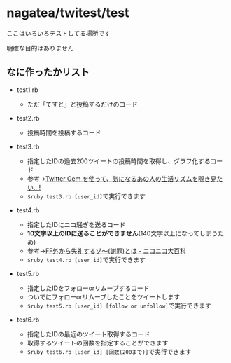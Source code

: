 # nagatea/twitest/test

ここはいろいろテストしてる場所です

明確な目的はありません


## なに作ったかリスト

- test1.rb

    - ただ「てすと」と投稿するだけのコード 

- test2.rb

    - 投稿時間を投稿するコード

- test3.rb

    - 指定したIDの過去200ツイートの投稿時間を取得し、グラフ化するコード
    - 参考→[Twitter Gem を使って、気になるあの人の生活リズムを覗き見たい...! ](http://lo-upe.hatenablog.com/entry/20150113/1421150990)
    - `$ruby test3.rb [user_id]`で実行できます

- test4.rb

    - 指定したIDにニコ騒ぎを送るコード
    - **10文字以上のIDに送ることができません**(140文字以上になってしまうため)
    - 参考→[FF外から失礼するゾ〜(謝罪)とは - ニコニコ大百科](http://dic.nicovideo.jp/a/ff%E5%A4%96%E3%81%8B%E3%82%89%E5%A4%B1%E7%A4%BC%E3%81%99%E3%82%8B%E3%82%BE%E3%80%9C(%E8%AC%9D%E7%BD%AA))
    - `$ruby test4.rb [user_id]`で実行できます

- test5.rb

    - 指定したIDをフォローorリムーブするコード
    - ついでにフォローorリムーブしたことをツイートします
    - `$ruby test5.rb [user_id] [follow or unfollow]`で実行できます

- test6.rb

    - 指定したIDの最近のツイート取得するコード
    - 取得するツイートの回数を指定することができます
    - `$ruby test6.rb [user_id] [回数(200まで)]`で実行できます